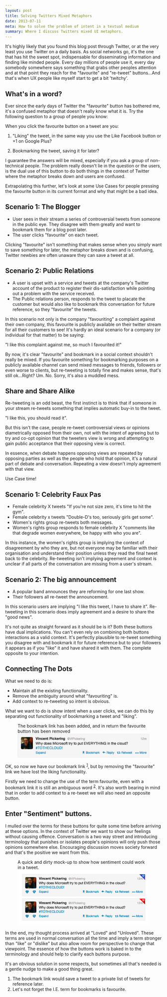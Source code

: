 ```yaml
---
layout: post
title: Solving Twitters Mixed Metaphors
date: 2013-07-11
meta: How to solve the problem of intent in a textual medium
summary: Where I discuss Twitters mixed UI metaphors.
---
```


It's highly likely that you found this blog post through Twitter, or at the very least you use Twitter on a daily basis. As social networks go, it's the one that has hit the sweet spot, indispensable for disseminating information and finding like minded people. Every day millions of people use it, every day somebody somewhere says something that grabs other peoples attention and at that point they reach for the "favourite" and "re-tweet" buttons…And that's when UX people like myself start to get a bit 'twitchy'.

## What's in a word?
Ever since the early days of Twitter the "favourite" button has bothered me, it's a confused metaphor that doesn't really know what it is. Try the following question to a group of people you know:

When you click the favourite button on a tweet are you:

1.  "Liking" the tweet, in the same way you use the Like Facebook button or +1 on Google Plus?

2.  Bookmarking the tweet, saving it for later?

I guarantee the answers will be mixed, especially if you ask a group of non-technical people. The problem really doesn't lie in the question or the users, is the dual use of this button to do both things in the context of Twitter where the metaphor breaks down and users are confused.

Extrapolating this further, let's look at some Use Cases for people pressing the favourite button in its current format and why that might be a bad idea.

## Scenario 1: The Blogger

-  User sees in their stream a series of controversial tweets from someone in the public eye. They disagree with them greatly and want to bookmark them for a blog post later.
-  The user clicks "favourite" on each tweet.

Clicking "favourite" isn't something that makes sense when you simply want to save something for later, the metaphor breaks down and is confusing, Twitter newbies are often unaware they can save a tweet at all.

## Scenario 2: Public Relations

-  A user is upset with a service and tweets at the company's Twitter account of the product to register their dis-satisfaction while pointing out a problem with the service received.
-  The Public relations person, responds to the tweet to placate the customer but would also like to bookmark this conversation for future reference, so they "favourite" the tweets.

In this scenario not only is the company "favouriting" a complaint against their own company, this favourite is publicly available on their twitter stream for all their customers to see! It's hardly an ideal scenario for a company (or individual for that matter) to be saying:

"I like this complaint against me, so much I favourited it!"

By now, it's clear "favourite" and bookmark in a social context shouldn't really be mixed. If you favourite something for bookmarking purposes on a publicly available channel can send mixed messages to friends, followers or even worse to clients, but re-tweeting is totally fine and makes sense, that's still ok…Right?
Um. No. Sorry, it's also a muddled mess.

## Share and Share Alike
Re-tweeting is an odd beast, the first instinct is to think that if someone in your stream re-tweets something that implies automatic buy-in to the tweet.

"I like this, you should read it".

But this isn't the case, people re-tweet controversial views or opinions diametrically opposed from their own, not with the intent of agreeing but to try and co-opt opinion that the tweeters view is wrong and attempting to gain public acceptance that their opposing view is correct.

In essence, when debate happens opposing views are repeated by opposing parties as well as the people who hold that opinion, it's a natural part of debate and conversation. Repeating a view doesn't imply agreement with that view.

Use Case time!

## Scenario 1: Celebrity Faux Pas

-  Female celebrity X tweets "If you're not size zero, it's time to hit the gym".
-  Female celebrity x tweets "Double-D's too, seriously girls get some".
-  Women's rights group re-tweets both messages.
-  Women's rights group responds to female celebrity X "comments like that degrade women everywhere, be happy with who you are".

In this instance, the women's rights group is implying the context of disagreement by who they are, but not everyone may be familiar with their organisation and understand their position unless they read the final tweet back to the celebrity. Re-tweeting isn't implying agreement and context is unclear if all parts of the conversation are missing from a user's stream.

## Scenario 2: The big announcement

-  A popular band announces they are reforming for one last show.
-  Their followers all re-tweet the announcement.

In this scenario users are implying "I like this tweet, I have to share it". Re-tweeting in this scenario does imply agreement and a desire to share the "good news".

It's not quite as straight forward as it should be is it? Both these buttons have dual implications. You can't even rely on combining both buttons interactions as a valid context. It's perfectly plausible to re-tweet something you disagree with and bookmark it for future reference but to your followers it appears as if you "like" it and have shared it with them. The complete opposite to your intention.

## Connecting The Dots

What we need to do is:

-  Maintain all the existing functionality.
-  Remove the ambiguity around what "favouriting" is.
-  Add context to re-tweeting so intent is obvious.

What we want to do is show intent when a user clicks, we can do this by separating out functionality of bookmarking a tweet and "liking".

<figure>
  <figcaption>The bookmark link has been added, and in return the favourite button has been removed</figcaption>
  <img src="/images/blog/2013-07-11/tweet-bookmark.jpg" alt="A tweet with the bookmark link added and favourite button removed" />
</figure>

OK, so now we have our bookmark link <sup><a href="#point1" class="reference--number">1</a></sup>, but by removing the "favourite" link we have lost the liking functionality.

Firstly we need to change the use of the term favourite, even with a bookmark link it is still an ambiguous word <sup><a href="#point2" class="reference--number">2</a></sup>. It's also worth bearing in mind that in order to add context to a re-tweet we will also need an opposite button.

## Enter "Sentiment" buttons.

I mulled over the terms for these buttons for quite some time before arriving at these options. In the context of Twitter we want to show our feelings without causing offence. Conversation is a two way street and introducing terminology that punishes or isolates people's opinions will only push those opinions somewhere else. Encouraging discussion moves society forward and that's the positive we want from this.

<figure>
  <figcaption>A quick and dirty mock-up to show how sentiment could work in a tweet.</figcaption>
  <img src="/images/blog/2013-07-11/tweet-sentiment.jpg" alt="A tweet to show how sentiments could work" />
</figure>

In the end, my thought process arrived at "Loved" and "Unloved". These terms are used in normal conversation all the time and imply a term stronger than "like" or "dislike" but also allow room for perspective to change that viewpoint. The essence of how the buttons work is baked in to the terminology and should help to clarify each buttons purpose.

It's an obvious solution in some respects, but sometimes all that's needed is a gentle nudge to make a good thing great.

<ol>
  <li id="point1" class="reference">The bookmark link would save a tweet to a private list of tweets for reference later.</li>
  <li id="point2" class="reference">Let's not forget the I.E. term for bookmarks is favourite.</li>
</ol>
